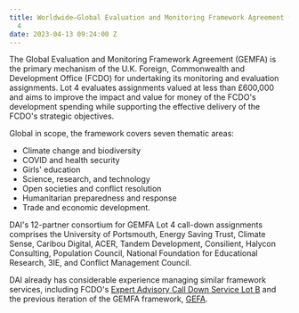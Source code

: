 ```yaml
---
title: Worldwide—Global Evaluation and Monitoring Framework Agreement (GEMFA) - Lot
  4
date: 2023-04-13 09:24:00 Z
---
```


The Global Evaluation and Monitoring Framework Agreement (GEMFA) is the primary mechanism of the U.K. Foreign, Commonwealth and Development Office (FCDO) for undertaking its monitoring and evaluation assignments. Lot 4 evaluates assignments valued at less than £600,000 and aims to improve the impact and value for money of the FCDO's development spending while supporting the effective delivery of the FCDO's strategic objectives. 

Global in scope, the framework covers seven thematic areas: 
* Climate change and biodiversity
* COVID and health security
* Girls' education
* Science, research, and technology
* Open societies and conflict resolution
* Humanitarian preparedness and response
* Trade and economic development.   
 
DAI's 12-partner consortium for GEMFA Lot 4 call-down assignments comprises the University of Portsmouth, Energy Saving Trust, Climate Sense, Caribou Digital, ACER, Tandem Development, Consilient, Halycon Consulting, Population Council, National Foundation for Educational Research, 3IE, and Conflict Management Council. 
 
DAI already has considerable experience managing similar framework services, including FCDO's [Expert Advisory Call Down Service Lot B](https://www.dai.com/our-work/projects/worldwide-expert-advisory-call-down-services-eacds)  and the previous iteration of the GEMFA framework, [GEFA](https://www.dai.com/our-work/projects/worldwide-global-evaluation-framework-agreement-1-and-2). 

